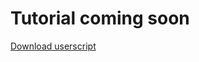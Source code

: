 # Tutorial coming soon

<a
target="_blank"
href="https://github.com/kazmath/battlechronicles-converter/raw/main/bc_importer.user.js">
Download userscript
</a>
